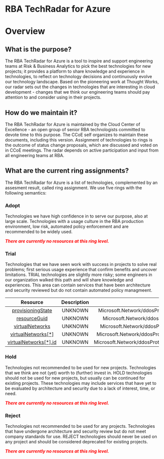 
RBA TechRadar for Azure
=======================

# Overview

## What is the purpose?


The RBA TechRadar for Azure is a tool to inspire and support engineering teams at Risk & Business Analytics to pick the best technologies for new projects; it provides a platform to share knowledge and experience in technologies, to reflect on technology decisions and continuously evolve our technology landscape.  Based on the pioneering work at Thought Works, our radar sets out the changes in technologies that are interesting in cloud development - changes that we think our engineering teams should pay attention to and consider using in their projects.
## How do we maintain it?


The RBA TechRadar for Azure is maintained by the Cloud Center of Excellence - an open group of senior RBA technologists committed to devote time to this purpose.  The CCoE self organizes to maintain these documents, including this version.  Assignment of technologies to rings is the outcome of status change proposals, which are discussed and voted on in CCoE meetings.  The radar depends on active participation and input from all engineering teams at RBA.
## What are the current ring assignments?


The RBA TechRadar for Azure is a list of technologies, complemented by an assesment result, called ring assignment.  We use five rings with the following semantics:
### Adopt


Technologies we have high confidence in to serve our purpose, also at large scale.  Technologies with a usage culture in the RBA production environment, low risk, automated policy enforcement and are recommended to be widely used.  
  
***<font color="red"> There are currently no resources at this ring level. </font>***
### Trial


Technologies that we have seen work with success in projects to solve real problems;  first serious usage experience that confirm benefits and uncover limitations.  TRIAL technologies are slightly more risky; some engineers in our organization walked this path and will share knowledge and experiences.  This area can contain services that have been architecture and security reviewed but do not contain automated policy managmeent.  

|Resource|Description|Path|Status|
| :---: | :---: | :---: | :---: |
|[provisioningState](https://github.com/openrba/python-azure-techradar/tree/master/Microsoft.Network/ddosProtectionPlans/provisioningState)|UNKNOWN|Microsoft.Network/ddosProtectionPlans/provisioningState|TRIAL|
|[resourceGuid](https://github.com/openrba/python-azure-techradar/tree/master/Microsoft.Network/ddosProtectionPlans/resourceGuid)|UNKNOWN|Microsoft.Network/ddosProtectionPlans/resourceGuid|TRIAL|
|[virtualNetworks](https://github.com/openrba/python-azure-techradar/tree/master/Microsoft.Network/ddosProtectionPlans/virtualNetworks)|UNKNOWN|Microsoft.Network/ddosProtectionPlans/virtualNetworks|TRIAL|
|[virtualNetworks[*]](https://github.com/openrba/python-azure-techradar/tree/master/Microsoft.Network/ddosProtectionPlans/virtualNetworks[*])|UNKNOWN|Microsoft.Network/ddosProtectionPlans/virtualNetworks[*]|TRIAL|
|[virtualNetworks[*].id](https://github.com/openrba/python-azure-techradar/tree/master/Microsoft.Network/ddosProtectionPlans/virtualNetworks[*].id)|UNKNOWN|Microsoft.Network/ddosProtectionPlans/virtualNetworks[*].id|TRIAL|

### Hold


Technologies not recommended to be used for new projects. Technologies that we think are not (yet) worth to (further) invest in.  HOLD technologies should not be used for new projects, but usually can be continued for existing projects.  These technologies may include services that have yet to be evaluated by architecture and security due to a lack of interest, time, or need.  
  
***<font color="red"> There are currently no resources at this ring level. </font>***
### Reject


Technologies not recommended to be used for any projects. Technologies that have undergone architecture and security review but do not meet company standards for use.  REJECT technologies should never be used on any project and should be considered deprecated for existing projects.  
  
***<font color="red"> There are currently no resources at this ring level. </font>***